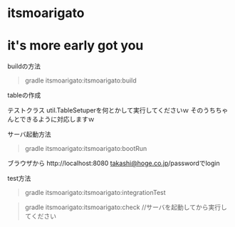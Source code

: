 # itsmoarigato 
# it's more early got you

buildの方法
> gradle itsmoarigato:itsmoarigato:build

tableの作成 

テストクラス util.TableSetuperを何とかして実行してくださいｗ そのうちちゃんとできるように対応しますｗ

サーバ起動方法
> gradle itsmoarigato:itsmoarigato:bootRun

ブラウザから http://localhost:8080 takashi@hoge.co.jp/passwordでlogin

test方法
> gradle itsmoarigato:itsmoarigato:integrationTest 

> gradle itsmoarigato:itsmoarigato:check //サーバを起動してから実行してください 

